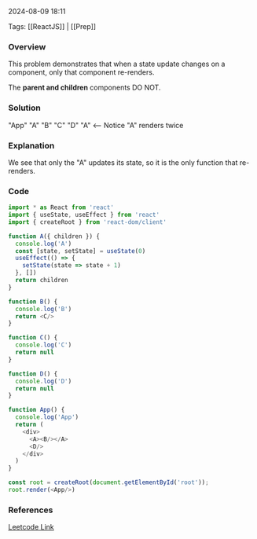 
2024-08-09 18:11

Tags: [[ReactJS]] | [[Prep]]


### Overview
This problem demonstrates that when a state update changes on a component, only that component re-renders.

The **parent and children** components DO NOT.

### Solution
"App"
"A"
"B"
"C"
"D"
"A"  <--  Notice "A" renders twice

### Explanation
We see that only the "A" updates its state, so it is the only function that re-renders.

### Code
```javascript
import * as React from 'react'
import { useState, useEffect } from 'react'
import { createRoot } from 'react-dom/client'

function A({ children }) {
  console.log('A')
  const [state, setState] = useState(0)
  useEffect(() => {
    setState(state => state + 1)
  }, [])
  return children
}

function B() {
  console.log('B')
  return <C/>
}

function C() {
  console.log('C')
  return null
}

function D() {
  console.log('D')
  return null
}

function App() {
  console.log('App')
  return (
    <div>
      <A><B/></A>
      <D/>
    </div>
  )
}

const root = createRoot(document.getElementById('root'));
root.render(<App/>)
```

### References
[Leetcode Link](https://bigfrontend.dev/react-quiz/React-re-render-4)
